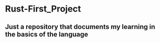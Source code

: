 # Rust-First_Project

## Just a repository that documents my learning in the basics of the language
